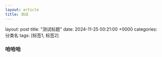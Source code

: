 ```yaml
---
layout: article
title: 测试
---
```


<!--more-->

layout: post
title: "测试标题"
date: 2024-11-25 00:21:00 +0000
categories: 分类名
tags: [标签1, 标签2]​





### 哈哈哈

